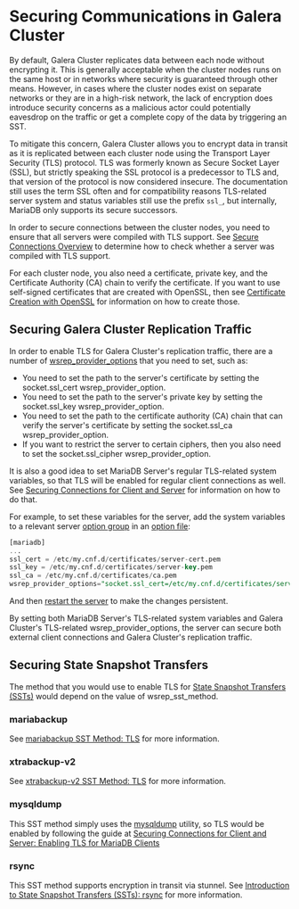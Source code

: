 # Securing Communications in Galera Cluster

By default, Galera Cluster replicates data between each node without encrypting it.  This is generally acceptable when the cluster nodes runs on the same host or in networks where security is guaranteed through other means. However, in cases where the cluster nodes exist on separate networks or they are in a high-risk network, the lack of encryption does introduce security concerns as a malicious actor could potentially eavesdrop on the traffic or get a complete copy of the data by triggering an SST.

To mitigate this concern, Galera Cluster allows you to encrypt data in transit as it is replicated between each cluster node using the Transport Layer Security (TLS) protocol. TLS was formerly known as Secure Socket Layer (SSL), but strictly speaking the SSL protocol is a predecessor to TLS and, that version of the protocol is now considered insecure. The documentation still uses the term SSL often and for compatibility reasons TLS-related server system and status variables still use the prefix `ssl_`, but internally, MariaDB only supports its secure successors.

In order to secure connections between the cluster nodes, you need to ensure that all servers were compiled with TLS support. See [Secure Connections Overview](/mariadb-administration/user-server-security/securing-mariadb/securing-mariadb-encryption/data-in-transit-encryption/secure-connections-overview/) to determine how to check whether a server was compiled with TLS support.

For each cluster node, you also need a certificate, private key, and the Certificate Authority (CA) chain to verify the certificate. If you want to use self-signed certificates that are created with OpenSSL, then see [Certificate Creation with OpenSSL](/mariadb-administration/user-server-security/securing-mariadb/securing-mariadb-encryption/data-in-transit-encryption/certificate-creation-with-openssl/) for information on how to create those.

## Securing Galera Cluster Replication Traffic

In order to enable TLS for Galera Cluster's replication traffic, there are a number of [wsrep_provider_options](/replication/galera-cluster/wsrep_provider_options/) that you need to set, such as:

- You need to set the path to the server's certificate by setting the <a undefined>socket.ssl_cert</a> wsrep_provider_option.
- You need to set the path to the server's private key by setting the <a undefined>socket.ssl_key</a> wsrep_provider_option.
- You need to set the path to the certificate authority (CA) chain that can verify the server's certificate by setting the <a undefined>socket.ssl_ca</a> wsrep_provider_option.
- If you want to restrict the server to certain ciphers, then you also need to set the <a undefined>socket.ssl_cipher</a> wsrep_provider_option.

It is also a good idea to set MariaDB Server's regular TLS-related system variables, so that TLS will be enabled for regular client connections as well. See [Securing Connections for Client and Server](/mariadb-administration/user-server-security/securing-mariadb/securing-mariadb-encryption/data-in-transit-encryption/securing-connections-for-client-and-server/) for information on how to do that.

For example, to set these variables for the server, add the system variables to a relevant server [option group](/kb/en/configuring-mariadb-with-option-files/#option-groups) in an [option file](/mariadb-administration/getting-installing-and-upgrading-mariadb/configuring-mariadb-with-option-files/):

```sql
[mariadb]
...
ssl_cert = /etc/my.cnf.d/certificates/server-cert.pem
ssl_key = /etc/my.cnf.d/certificates/server-key.pem
ssl_ca = /etc/my.cnf.d/certificates/ca.pem
wsrep_provider_options="socket.ssl_cert=/etc/my.cnf.d/certificates/server-cert.pem;socket.ssl_key=/etc/my.cnf.d/certificates/server-key.pem;socket.ssl_ca=/etc/my.cnf.d/certificates/ca.pem"
```

And then [restart the server](/kb/en/starting-and-stopping-mariadb-starting-and-stopping-mariadb/) to make the changes persistent.

By setting both MariaDB Server's TLS-related system variables and Galera Cluster's TLS-related wsrep_provider_options, the server can secure both external client connections and Galera Cluster's replication traffic.

## Securing State Snapshot Transfers

The method that you would use to enable TLS for [State Snapshot Transfers (SSTs)](/replication/galera-cluster/state-snapshot-transfers-ssts-in-galera-cluster/introduction-to-state-snapshot-transfers-ssts/) would depend on the value of <a undefined>wsrep_sst_method</a>.

### mariabackup

See [mariabackup SST Method: TLS](/kb/en/mariabackup-sst-method/#tls) for more information.

### xtrabackup-v2

See [xtrabackup-v2 SST Method: TLS](/kb/en/xtrabackup-v2-sst-method/#tls) for more information.

### mysqldump

This SST method simply uses the [mysqldump](/clients-utilities/backup-restore-and-import-clients/mysqldump/) utility, so TLS would be enabled by following the guide at [Securing Connections for Client and Server: Enabling TLS for MariaDB Clients](/kb/en/securing-connections-for-client-and-server/#enabling-tls-for-mariadb-clients)

### rsync

This SST method supports encryption in transit via <a undefined>stunnel</a>. See [Introduction to State Snapshot Transfers (SSTs): rsync](/kb/en/introduction-to-state-snapshot-transfers-ssts/#rsync) for more information.